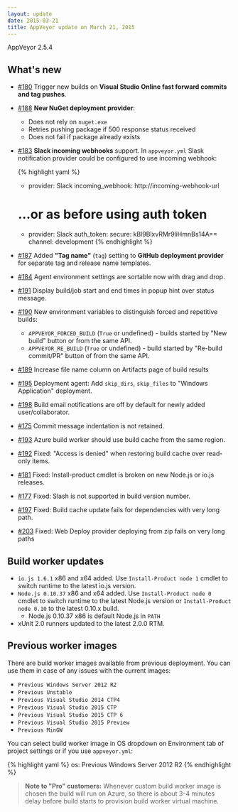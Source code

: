 ```yaml
---
layout: update
date: 2015-03-21
title: AppVeyor update on March 21, 2015
---
```


AppVeyor 2.5.4

## What's new


* [#180](https://github.com/appveyor/ci/issues/180) Trigger new builds on **Visual Studio Online fast forward commits and tag pushes**.
* [#188](https://github.com/appveyor/ci/issues/188) **New NuGet deployment provider**:
    * Does not rely on `nuget.exe`
    * Retries pushing package if 500 response status received
    * Does not fail if package already exists
* [#183](https://github.com/appveyor/ci/issues/183) **Slack incoming webhooks** support. In `appveyor.yml` Slask notification provider could be configured to use incoming webhook:

    {% highlight yaml %}
    - provider: Slack
      incoming_webhook: http://incoming-webhook-url

    # ...or as before using auth token

    - provider: Slack
      auth_token:
        secure: kBl9BlxvRMr9liHmnBs14A==
      channel: development
    {% endhighlight %}

* [#187](https://github.com/appveyor/ci/issues/187) Added **"Tag name"** (`tag`) setting to **GitHub deployment provider** for separate tag and release name templates.
* [#184](https://github.com/appveyor/ci/issues/184) Agent environment settings are sortable now with drag and drop.
* [#191](https://github.com/appveyor/ci/issues/191) Display build/job start and end times in popup hint over status message.
* [#190](https://github.com/appveyor/ci/issues/190) New environment variables to distinguish forced and repetitive builds:
    * `APPVEYOR_FORCED_BUILD` (`True` or undefined) - builds started by "New build" button or from the same API.
    * `APPVEYOR_RE_BUILD` (`True` or undefined) - build started by "Re-build commit/PR" button of from the same API.
* [#189](https://github.com/appveyor/ci/issues/189) Increase file name column on Artifacts page of build results
* [#195](https://github.com/appveyor/ci/issues/195) Deployment agent: Add `skip_dirs`, `skip_files` to "Windows Application" deployment.
* [#198](https://github.com/appveyor/ci/issues/198) Build email notifications are off by default for newly added user/collaborator.
* [#175](https://github.com/appveyor/ci/issues/175) Commit message indentation is not retained.
* [#193](https://github.com/appveyor/ci/issues/193) Azure build worker should use build cache from the same region.
* [#192](https://github.com/appveyor/ci/issues/192) Fixed: "Access is denied" when restoring build cache over read-only items.
* [#181](https://github.com/appveyor/ci/issues/181) Fixed: Install-product cmdlet is broken on new Node.js or io.js releases.
* [#177](https://github.com/appveyor/ci/issues/177) Fixed: Slash is not supported in build version number.
* [#197](https://github.com/appveyor/ci/issues/197) Fixed: Build cache update fails for dependencies with very long path.
* [#203](https://github.com/appveyor/ci/issues/203) Fixed: Web Deploy provider deploying from zip fails on very long paths

## Build worker updates

* `io.js 1.6.1` x86 and x64 added. Use `Install-Product node 1` cmdlet to switch runtime to the latest io.js version.
* `Node.js 0.10.37` x86 and x64 added. Use `Install-Product node 0` cmdlet to switch runtime to the latest Node.js version or `Install-Product node 0.10` to the latest 0.10.x build.
    * Node.js 0.10.37 x86 is default Node.js in `PATH`
* xUnit 2.0 runners updated to the latest 2.0.0 RTM.


## Previous worker images

There are build worker images available from previous deployment. You can use them in case of any issues with the current images:

- `Previous Windows Server 2012 R2`
- `Previous Unstable`
- `Previous Visual Studio 2014 CTP4`
- `Previous Visual Studio 2015 CTP`
- `Previous Visual Studio 2015 CTP 6`
- `Previous Visual Studio 2015 Preview`
- `Previous MinGW`

You can select build worker image in OS dropdown on Environment tab of project settings or if you use `appveyor.yml`:

{% highlight yaml %}
os: Previous Windows Server 2012 R2
{% endhighlight %}

> **Note to "Pro" customers:** Whenever custom build worker image is chosen the build will run on Azure, so there is about 3-4 minutes delay before build starts to provision build worker virtual machine.
